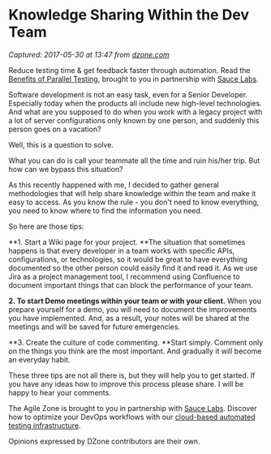 # Knowledge Sharing Within the Dev Team

_Captured: 2017-05-30 at 13:47 from [dzone.com](https://dzone.com/articles/knowledge-sharing-within-the-dev-team?edition=303092&utm_source=Daily%20Digest&utm_medium=email&utm_campaign=dd%202017-05-29)_

Reduce testing time & get feedback faster through automation. Read the [Benefits of Parallel Testing](https://dzone.com/go?i=124039&u=http%3A%2F%2Finfo.saucelabs.com%2Fpaper-benefits-of-parallel-testing.html%3Futm_campaign%3Dparalleltestingwp%26utm_medium%3Dtextlink%26utm_source%3Ddzone-agile), brought to you in partnership with [Sauce Labs](https://dzone.com/go?i=124039&u=http%3A%2F%2Finfo.saucelabs.com%2Fpaper-benefits-of-parallel-testing.html%3Futm_campaign%3Dparalleltestingwp%26utm_medium%3Dtextlink%26utm_source%3Ddzone-agile).

Software development is not an easy task, even for a Senior Developer. Especially today when the products all include new high-level technologies. And what are you supposed to do when you work with a legacy project with a lot of server configurations only known by one person, and suddenly this person goes on a vacation?

Well, this is a question to solve.

What you can do is call your teammate all the time and ruin his/her trip. But how can we bypass this situation?

As this recently happened with me, I decided to gather general methodologies that will help share knowledge within the team and make it easy to access. As you know the rule - you don't need to know everything, you need to know where to find the information you need.

So here are those tips:

**1\. Start a Wiki page for your project. **The situation that sometimes happens is that every developer in a team works with specific APIs, configurations, or technologies, so it would be great to have everything documented so the other person could easily find it and read it. As we use Jira as a project management tool, I recommend using Confluence to document important things that can block the performance of your team.

**2\. To start Demo meetings within your team or with your client.** When you prepare yourself for a demo, you will need to document the improvements you have implemented. And, as a result, your notes will be shared at the meetings and will be saved for future emergencies.

**3\. Create the culture of code commenting. **Start simply. Comment only on the things you think are the most important. And gradually it will become an everyday habit.

These three tips are not all there is, but they will help you to get started. If you have any ideas how to improve this process please share. I will be happy to hear your comments.

The Agile Zone is brought to you in partnership with [Sauce Labs](https://dzone.com/go?i=121022&u=http%3A%2F%2Finfo.saucelabs.com%2FHow-to-Get-the-Most-out-of-CICD-Workflow.html%3Futm_campaign%3Ddevops%2Bwp%26utm_medium%3Dtextlink%26utm_source%3Ddzone-agile). Discover how to optimize your DevOps workflows with our [cloud-based automated testing infrastructure](https://dzone.com/go?i=121022&u=http%3A%2F%2Finfo.saucelabs.com%2FHow-to-Get-the-Most-out-of-CICD-Workflow.html%3Futm_campaign%3Ddevops%2Bwp%26utm_medium%3Dtextlink%26utm_source%3Ddzone-agile).

Opinions expressed by DZone contributors are their own.
